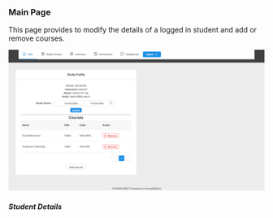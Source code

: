 ### Main Page

This page provides to modify the details of a logged in student  and add or remove courses.

![alt text](assets/mainpage.png)


##### Student Details


